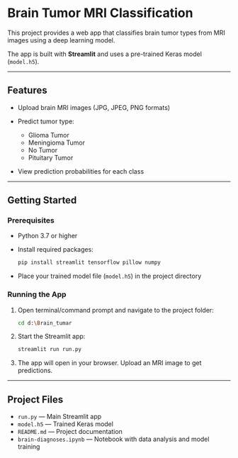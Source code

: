 # Brain Tumor MRI Classification

This project provides a web app that classifies brain tumor types from MRI images using a deep learning model.

The app is built with **Streamlit** and uses a pre-trained Keras model (`model.h5`).

---

## Features

* Upload brain MRI images (JPG, JPEG, PNG formats)
* Predict tumor type:

  * Glioma Tumor
  * Meningioma Tumor
  * No Tumor
  * Pituitary Tumor
* View prediction probabilities for each class

---

## Getting Started

### Prerequisites

* Python 3.7 or higher
* Install required packages:

  ```bash
  pip install streamlit tensorflow pillow numpy
  ```
* Place your trained model file (`model.h5`) in the project directory

### Running the App

1. Open terminal/command prompt and navigate to the project folder:

   ```bash
   cd d:\Brain_tumar
   ```
2. Start the Streamlit app:

   ```bash
   streamlit run run.py
   ```
3. The app will open in your browser. Upload an MRI image to get predictions.

---

## Project Files

* `run.py` — Main Streamlit app
* `model.h5` — Trained Keras model
* `README.md` — Project documentation
* `brain-diagnoses.ipynb` — Notebook with data analysis and model training 
